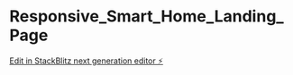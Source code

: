 # Responsive_Smart_Home_Landing_Page

[Edit in StackBlitz next generation editor ⚡️](https://stackblitz.com/~/github.com/vishalyv252/Responsive_Smart_Home_Landing_Page)